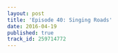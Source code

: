 ```yaml
---
layout: post
title: 'Episode 40: Singing Roads'
date: 2016-04-19
published: true
track_id: 259714772
---
```

<div class='list post-player' track='{{page.track_id}}'></div>